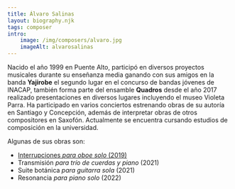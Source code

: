 ```yaml
---
title: Álvaro Salinas
layout: biography.njk
tags: composer
intro:
    image: /img/composers/alvaro.jpg
    imageAlt: alvarosalinas
---
```


Nacido el año 1999 en Puente Alto, participó en diversos proyectos musicales durante su
enseñanza media ganando con sus amigos en la banda **Yajirobe** el segundo lugar en el
concurso de bandas jóvenes de INACAP, también forma parte del ensamble **Quadros** desde el año 2017
realizado presentaciones en diversos lugares incluyendo el museo Violeta Parra.
Ha participado en varios conciertos estrenando obras de su autoría en Santiago y Concepción, 
además de interpretar obras de otros compositores en Saxofón.
Actualmente se encuentra cursando estudios de composición en la universidad.

Algunas de sus obras son:
- [Interrupciones _para oboe solo_ (2019)](https://www.youtube.com/watch?v=lMs_lzq00DM)
- Transmisión _para trío de cuerdas y piano_ (2021)
- Suite botánica _para guitarra sola_ (2021)
- Resonancia _para piano solo_ (2022)